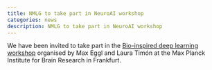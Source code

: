 ```yaml
---
title: NMLG to take part in NeuroAI workshop
categories: news
description: NMLG to take part in NeuroAI workshop
---
```


We have been invited to take part in the [Bio-inspired deep learning workshop](/pubs/WorkshopFlyer.pdf) organised by Max Eggl and Laura Timón at the Max Planck Institute for Brain Research in Frankfurt. 